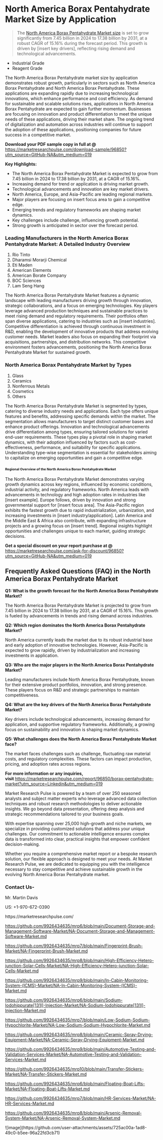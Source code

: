 <h1>North America Borax Pentahydrate Market&nbsp;Size by Application</h1><blockquote><p>The <a href="https://marketresearchpulse.com/download-sample/96850?utm_source=GitHub-NA&amp;utm_medium=019">North America Borax Pentahydrate Market size</a> is set to grow significantly from 7.45 billion in 2024 to 17.38 billion by 2031, at a robust CAGR of 15.16% during the forecast period. This growth is driven by [insert key drivers], reflecting rising demand and technological advancements.</p></blockquote><ul><li>Industrial Grade<li> Reagent Grade</li></ul><p>The North America Borax Pentahydrate market size by application demonstrates robust growth, particularly in sectors such as North America Borax Pentahydrate and North America Borax Pentahydrate. These applications are expanding rapidly due to increasing technological innovations, which enhance performance and cost efficiency. As demand for sustainable and scalable solutions rises, applications in North America Borax Pentahydrate are expected to gain further momentum. Businesses are focusing on innovation and product differentiation to meet the unique needs of these applications, driving their market share. The ongoing trend of digitalization and automation across industries will continue to support the adoption of these applications, positioning companies for future success in a competitive market.</p><p><strong>Download your PDF sample copy in full at @ </strong><a href="https://marketresearchpulse.com/download-sample/96850?utm_source=GitHub-NA&amp;utm_medium=019">https://marketresearchpulse.com/download-sample/96850?utm_source=GitHub-NA&amp;utm_medium=019</a></p><p><strong>Key Highlights: </strong></p><ul><li>The North America Borax Pentahydrate Market is expected to grow from 7.45 billion in 2024 to 17.38 billion by 2031, at a CAGR of 15.16%.</li><li>Increasing demand for trend or application is driving market growth.</li><li>Technological advancements and innovation are key market drivers.</li><li>North America, Europe, and Asia-Pacific are leading regional markets.</li><li>Major players are focusing on insert focus area to gain a competitive edge.</li><li>Emerging trends and regulatory frameworks are shaping market dynamics.</li><li>Key challenges include challenge, influencing growth potential.</li><li>Strong growth is anticipated in sector over the forecast period.</li></ul><h3>Leading Manufacturers in the North America Borax Pentahydrate Market: A Detailed Industry Overview</h3><ol><li>Rio Tinto</li><li>Dharamsi Morarji Chemical</li><li>Eti Maden</li><li>American Elements</li><li>American Borate Company</li><li>BOC Sciences</li><li>Lam Seng Hang</li></ol><div class="flex max-w-full flex-col flex-grow"><div class="min-h-8 text-message flex w-full flex-col items-end gap-2 whitespace-normal break-words [.text-message+&amp;]:mt-5" dir="auto" data-message-author-role="assistant" data-message-id="fd8432e4-4910-450d-b182-61b7bfb0a01f" data-message-model-slug="gpt-4o"><div class="flex w-full flex-col gap-1 empty:hidden first:pt-[3px]"><div class="markdown prose w-full break-words dark:prose-invert light"><p>The North America Borax Pentahydrate Market features a dynamic landscape with leading manufacturers driving growth through innovation, strategic collaborations, and a focus on emerging technologies. Key players leverage advanced production techniques and sustainable practices to meet rising demand and regulatory requirements. Their portfolios often span diverse applications, catering to industries such as [insert industries]. Competitive differentiation is achieved through continuous investment in R&amp;D, enabling the development of innovative products that address evolving customer needs. Market leaders also focus on expanding their footprint via acquisitions, partnerships, and distribution networks. This competitive environment fosters advancements, positioning the North America Borax Pentahydrate Market for sustained growth.</p></div></div></div></div><h3>North America Borax Pentahydrate Market by Types</h3><ol><li>Glass<li> Ceramics<li> Nonferrous Metals<li> Cosmetics<li> Others</li></ol><div class="flex max-w-full flex-col flex-grow"><div class="min-h-8 text-message flex w-full flex-col items-end gap-2 whitespace-normal break-words [.text-message+&amp;]:mt-5" dir="auto" data-message-author-role="assistant" data-message-id="084470be-0bb7-4664-bddf-5156b4f41249" data-message-model-slug="gpt-4o-mini"><div class="flex w-full flex-col gap-1 empty:hidden first:pt-[3px]"><div class="markdown prose w-full break-words dark:prose-invert light"><p>The North America Borax Pentahydrate Market is segmented by types, catering to diverse industry needs and applications. Each type offers unique features and benefits, addressing specific demands within the market. The segmentation allows manufacturers to target distinct customer bases and enhance product offerings. Innovation and technological advancements drive differentiation among types, ensuring tailored solutions for varied end-user requirements. These types play a pivotal role in shaping market dynamics, with their adoption influenced by factors such as cost-effectiveness, performance, and suitability for specific applications. Understanding type-wise segmentation is essential for stakeholders aiming to capitalize on emerging opportunities and gain a competitive edge.</p></div></div></div></div><h3><span style="font-size: 11px;">Regional Overview of the North America Borax Pentahydrate Market</span></h3><div class="flex max-w-full flex-col flex-grow"><div class="min-h-8 text-message flex w-full flex-col items-end gap-2 whitespace-normal break-words [.text-message+&amp;]:mt-5" dir="auto" data-message-author-role="assistant" data-message-id="e9038762-ce64-4e30-91c9-9bd413514231" data-message-model-slug="gpt-4o-mini"><div class="flex w-full flex-col gap-1 empty:hidden first:pt-[3px]"><div class="markdown prose w-full break-words dark:prose-invert light"><p>The North America Borax Pentahydrate Market demonstrates varying growth dynamics across key regions, influenced by economic conditions, industrial activity, and regulatory frameworks. North America leads with advancements in technology and high adoption rates in industries like [insert example]. Europe follows, driven by innovation and strong governmental support for [insert focus area]. The Asia-Pacific region exhibits the fastest growth due to rapid industrialization, urbanization, and increasing investments in [insert industry/application]. Latin America and the Middle East &amp; Africa also contribute, with expanding infrastructure projects and a growing focus on [insert trend]. Regional insights highlight opportunities and challenges unique to each market, guiding strategic decisions.</p></div></div></div></div><p><strong>Get a special discount on your report purchase at @ </strong><a href="https://marketresearchpulse.com/ask-for-discount/96850?utm_source=GitHub-NA&amp;utm_medium=019">https://marketresearchpulse.com/ask-for-discount/96850?utm_source=GitHub-NA&amp;utm_medium=019</a></p><h2>Frequently Asked Questions (FAQ) in the North America Borax Pentahydrate Market</h2><p><strong>Q1: What is the growth forecast for the North America Borax Pentahydrate Market?</strong></p><p>The North America Borax Pentahydrate Market is projected to grow from 7.45 billion in 2024 to 17.38 billion by 2031, at a CAGR of 15.16%. This growth is fueled by advancements in trends and rising demand across industries.</p><p><strong>Q2: Which region dominates the North America Borax Pentahydrate Market?</strong></p><p>North America currently leads the market due to its robust industrial base and early adoption of innovative technologies. However, Asia-Pacific is expected to grow rapidly, driven by industrialization and increasing investments in application.</p><p><strong>Q3: Who are the major players in the North America Borax Pentahydrate Market?</strong></p><p>Leading manufacturers include North America Borax Pentahydrate, known for their extensive product portfolios, innovation, and strong presence. These players focus on R&amp;D and strategic partnerships to maintain competitiveness.</p><p><strong>Q4: What are the key drivers of the North America Borax Pentahydrate Market?</strong></p><p>Key drivers include technological advancements, increasing demand for application, and supportive regulatory frameworks. Additionally, a growing focus on sustainability and innovation is shaping market dynamics.</p><p><strong>Q5: What challenges does the North America Borax Pentahydrate Market face?</strong></p><p>The market faces challenges such as challenge, fluctuating raw material costs, and regulatory complexities. These factors can impact production, pricing, and adoption rates across regions.</p><p><strong>For more information or any inquiries, visit&nbsp;</strong><a href="https://marketresearchpulse.com/report/96850/borax-pentahydrate-market?utm_source=Linkedin&utm_medium=019">https://marketresearchpulse.com/report/96850/borax-pentahydrate-market?utm_source=Linkedin&utm_medium=019</a></p><p>Market Research Pulse is powered by a team of over 250 seasoned analysts and subject matter experts who leverage advanced data collection techniques and robust research methodologies to deliver actionable insights. We go beyond data presentation, offering deep analysis and strategic recommendations tailored to your business goals.</p><p>With expertise spanning over 25,000 high-growth and niche markets, we specialize in providing customized solutions that address your unique challenges. Our commitment to actionable intelligence ensures complex data is transformed into clear, practical insights that empower confident decision-making.</p><p>Whether you require a comprehensive market report or a bespoke research solution, our flexible approach is designed to meet your needs. At Market Research Pulse, we are dedicated to equipping you with the intelligence necessary to stay competitive and achieve sustainable growth in the evolving North America Borax Pentahydrate market.</p><h3><strong>Contact Us-</strong></h3><p>Mr. Martin Davis</p><p>US: +1-970-672-0390</p><p>https://marketresearchpulse.com/</p><p><a href="https://github.com/9926434635/mrp6/blob/main/Document-Storage-and-Management-Software-Market/NA-Document-Storage-and-Management-Software-Market.md">https://github.com/9926434635/mrp6/blob/main/Document-Storage-and-Management-Software-Market/NA-Document-Storage-and-Management-Software-Market.md</a></p><p><a href="https://github.com/9926434635/mrp7/blob/main/Fingerprint-Brush-Market/NA-Fingerprint-Brush-Market.md">https://github.com/9926434635/mrp7/blob/main/Fingerprint-Brush-Market/NA-Fingerprint-Brush-Market.md</a></p><p><a href="https://github.com/9926434635/mrp8/blob/main/High-Efficiency-Hetero-junction-Solar-Cells-Market/NA-High-Efficiency-Hetero-junction-Solar-Cells-Market.md">https://github.com/9926434635/mrp8/blob/main/High-Efficiency-Hetero-junction-Solar-Cells-Market/NA-High-Efficiency-Hetero-junction-Solar-Cells-Market.md</a></p><p><a href="https://github.com/9926434635/mrp9/blob/main/In-Cabin-Monitoring-System-(ICMS)-Market/NA-In-Cabin-Monitoring-System-(ICMS)-Market.md">https://github.com/9926434635/mrp9/blob/main/In-Cabin-Monitoring-System-(ICMS)-Market/NA-In-Cabin-Monitoring-System-(ICMS)-Market.md</a></p><p><a href="https://github.com/9926434635/mrp6/blob/main/Sodium-Iodohippurate[131I]-Injection-Market/NA-Sodium-Iodohippurate[131I]-Injection-Market.md">https://github.com/9926434635/mrp6/blob/main/Sodium-Iodohippurate[131I]-Injection-Market/NA-Sodium-Iodohippurate[131I]-Injection-Market.md</a></p><p><a href="https://github.com/9926434635/mrp7/blob/main/Low-Sodium-Sodium-Hypochlorite-Market/NA-Low-Sodium-Sodium-Hypochlorite-Market.md">https://github.com/9926434635/mrp7/blob/main/Low-Sodium-Sodium-Hypochlorite-Market/NA-Low-Sodium-Sodium-Hypochlorite-Market.md</a></p><p><a href="https://github.com/9926434635/mrp8/blob/main/Ceramic-Spray-Drying-Equipment-Market/NA-Ceramic-Spray-Drying-Equipment-Market.md">https://github.com/9926434635/mrp8/blob/main/Ceramic-Spray-Drying-Equipment-Market/NA-Ceramic-Spray-Drying-Equipment-Market.md</a></p><p><a href="https://github.com/9926434635/mrp9/blob/main/Automotive-Testing-and-Validation-Services-Market/NA-Automotive-Testing-and-Validation-Services-Market.md">https://github.com/9926434635/mrp9/blob/main/Automotive-Testing-and-Validation-Services-Market/NA-Automotive-Testing-and-Validation-Services-Market.md</a></p><p><a href="https://github.com/9926434635/mrp10/blob/main/Transfer-Stickers-Market/NA-Transfer-Stickers-Market.md">https://github.com/9926434635/mrp10/blob/main/Transfer-Stickers-Market/NA-Transfer-Stickers-Market.md</a></p><p><a href="https://github.com/9926434635/mrp6/blob/main/Floating-Boat-Lifts-Market/NA-Floating-Boat-Lifts-Market.md">https://github.com/9926434635/mrp6/blob/main/Floating-Boat-Lifts-Market/NA-Floating-Boat-Lifts-Market.md</a></p><p><a href="https://github.com/9926434635/mrp7/blob/main/HR-Services-Market/NA-HR-Services-Market.md">https://github.com/9926434635/mrp7/blob/main/HR-Services-Market/NA-HR-Services-Market.md</a></p><p><a href="https://github.com/9926434635/mrp8/blob/main/Arsenic-Removal-System-Market/NA-Arsenic-Removal-System-Market.md">https://github.com/9926434635/mrp8/blob/main/Arsenic-Removal-System-Market/NA-Arsenic-Removal-System-Market.md</a></p>
![image](https://github.com/user-attachments/assets/725ac00a-1ad8-49c0-b5ee-96a22fd3cb71)

